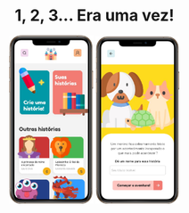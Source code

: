 <h1 align="center">1, 2, 3... Era uma vez!</h1>

<p align="center">
  <img alt="BeTheHero" src=".github/home.jpeg" width="30%">
  <img alt="BeTheHero" src=".github/story.jpeg" width="30%">
</p>
